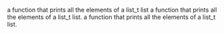 a function that prints all the elements of a list_t list
a function that prints all the elements of a list_t list.
a function that prints all the elements of a list_t list.


